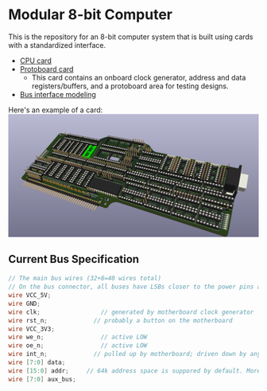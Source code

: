 # Modular 8-bit Computer
This is the repository for an 8-bit computer system that is built using cards with a standardized interface. 


* [CPU card](processor_attempt_1)
* [Protoboard card](smaller_card_for_74_series)
  * This card contains an onboard clock generator, address and data registers/buffers, and a protoboard area for testing designs.
* [Bus interface modeling](digital)

Here's an example of a card:
![](images/cpu.png)


## Current Bus Specification
```verilog
// The main bus wires (32+8=40 wires total)
// On the bus connector, all buses have LSBs closer to the power pins and MSBs farther away
wire VCC_5V;
wire GND;
wire clk;			      // generated by motherboard clock generator
wire rst_n;			    // probably a button on the motherboard
wire VCC_3V3;
wire we_n;			      // active LOW
wire oe_n;			      // active LOW
wire int_n;			    // pulled up by motherboard; driven down by any peripheral (could be used for interrupts)
wire [7:0] data;
wire [15:0] addr;	  // 64k address space is suppored by default. More address bits may be added later
wire [7:0] aux_bus;
```
